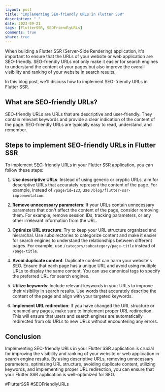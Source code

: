```yaml
---
layout: post
title: "Implementing SEO-friendly URLs in Flutter SSR"
description: " "
date: 2023-09-21
tags: [FlutterSSR, SEOFriendlyURLs]
comments: true
share: true
---
```


When building a Flutter SSR (Server-Side Rendering) application, it's important to ensure that the URLs of your website or web application are SEO-friendly. SEO-friendly URLs not only make it easier for search engines to understand the content of your pages but also improve the overall visibility and ranking of your website in search results.

In this blog post, we'll discuss how to implement SEO-friendly URLs in Flutter SSR.

## What are SEO-friendly URLs?

SEO-friendly URLs are URLs that are descriptive and user-friendly. They contain relevant keywords and provide a clear indication of the content of the page. SEO-friendly URLs are typically easy to read, understand, and remember.

## Steps to implement SEO-friendly URLs in Flutter SSR

To implement SEO-friendly URLs in your Flutter SSR application, you can follow these steps:

1. **Use descriptive URLs**: Instead of using generic or cryptic URLs, aim for descriptive URLs that accurately represent the content of the page. For example, instead of `/page?id=123`, use `/blog/flutter-ssr-implementation`.

2. **Remove unnecessary parameters**: If your URLs contain unnecessary parameters that don't affect the content of the page, consider removing them. For example, remove session IDs, tracking parameters, or any other irrelevant information from the URL.

3. **Optimize URL structure**: Try to keep your URL structure organized and hierarchal. Use subdirectories to categorize content and make it easier for search engines to understand the relationships between different pages. For example, use `/category/subcategory/page-title` instead of `/page-title`.

4. **Avoid duplicate content**: Duplicate content can harm your website's SEO. Ensure that each page has a unique URL and avoid using multiple URLs to display the same content. You can use canonical tags to specify the preferred URL for search engines.

5. **Utilize keywords**: Include relevant keywords in your URLs to improve their visibility in search results. Use words that accurately describe the content of the page and align with your targeted keywords.

6. **Implement URL redirection**: If you have changed the URL structure or renamed any pages, make sure to implement proper URL redirection. This will ensure that users and search engines are automatically redirected from old URLs to new URLs without encountering any errors.

## Conclusion

Implementing SEO-friendly URLs in your Flutter SSR application is crucial for improving the visibility and ranking of your website or web application in search engine results. By using descriptive URLs, removing unnecessary parameters, optimizing URL structure, avoiding duplicate content, utilizing keywords, and implementing proper URL redirection, you can ensure that your Flutter SSR application is well-optimized for SEO.

#FlutterSSR #SEOFriendlyURLs